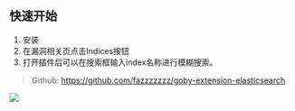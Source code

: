 ## 快速开始

1. 安装
2. 在漏洞相关页点击Indices按钮
3. 打开插件后可以在搜索框输入index名称进行模糊搜索。

> Github: https://github.com/fazzzzzzz/goby-extension-elasticsearch

![](https://github.com/fazzzzzzz/goby-extension-elasticsearch/raw/master/img/demo.gif)

